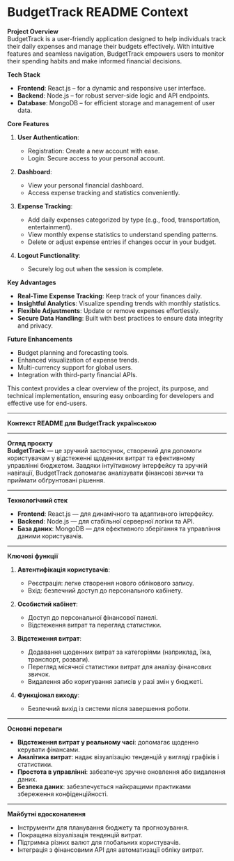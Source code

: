 # BudgetTrack README Context

**Project Overview**  
BudgetTrack is a user-friendly application designed to help individuals track their daily expenses and manage their budgets effectively. With intuitive features and seamless navigation, BudgetTrack empowers users to monitor their spending habits and make informed financial decisions.

**Tech Stack**

- **Frontend**: React.js – for a dynamic and responsive user interface.
- **Backend**: Node.js – for robust server-side logic and API endpoints.
- **Database**: MongoDB – for efficient storage and management of user data.

**Core Features**

1. **User Authentication**:

   - Registration: Create a new account with ease.
   - Login: Secure access to your personal account.

2. **Dashboard**:

   - View your personal financial dashboard.
   - Access expense tracking and statistics conveniently.

3. **Expense Tracking**:

   - Add daily expenses categorized by type (e.g., food, transportation, entertainment).
   - View monthly expense statistics to understand spending patterns.
   - Delete or adjust expense entries if changes occur in your budget.

4. **Logout Functionality**:
   - Securely log out when the session is complete.

**Key Advantages**

- **Real-Time Expense Tracking**: Keep track of your finances daily.
- **Insightful Analytics**: Visualize spending trends with monthly statistics.
- **Flexible Adjustments**: Update or remove expenses effortlessly.
- **Secure Data Handling**: Built with best practices to ensure data integrity and privacy.

**Future Enhancements**

- Budget planning and forecasting tools.
- Enhanced visualization of expense trends.
- Multi-currency support for global users.
- Integration with third-party financial APIs.

This context provides a clear overview of the project, its purpose, and technical implementation, ensuring easy onboarding for developers and effective use for end-users.

---

**Контекст README для BudgetTrack українською**

---

**Огляд проєкту**  
**BudgetTrack** — це зручний застосунок, створений для допомоги користувачам у відстеженні щоденних витрат та ефективному управлінні бюджетом. Завдяки інтуїтивному інтерфейсу та зручній навігації, BudgetTrack допомагає аналізувати фінансові звички та приймати обґрунтовані рішення.

---

**Технологічний стек**

- **Frontend**: React.js — для динамічного та адаптивного інтерфейсу.
- **Backend**: Node.js — для стабільної серверної логіки та API.
- **База даних**: MongoDB — для ефективного зберігання та управління даними користувачів.

---

**Ключові функції**

1. **Автентифікація користувачів**:

   - Реєстрація: легке створення нового облікового запису.
   - Вхід: безпечний доступ до персонального кабінету.

2. **Особистий кабінет**:

   - Доступ до персональної фінансової панелі.
   - Відстеження витрат та перегляд статистики.

3. **Відстеження витрат**:

   - Додавання щоденних витрат за категоріями (наприклад, їжа, транспорт, розваги).
   - Перегляд місячної статистики витрат для аналізу фінансових звичок.
   - Видалення або коригування записів у разі змін у бюджеті.

4. **Функціонал виходу**:
   - Безпечний вихід із системи після завершення роботи.

---

**Основні переваги**

- **Відстеження витрат у реальному часі**: допомагає щоденно керувати фінансами.
- **Аналітика витрат**: надає візуалізацію тенденцій у вигляді графіків і статистики.
- **Простота в управлінні**: забезпечує зручне оновлення або видалення даних.
- **Безпека даних**: забезпечується найкращими практиками збереження конфіденційності.

---

**Майбутні вдосконалення**

- Інструменти для планування бюджету та прогнозування.
- Покращена візуалізація тенденцій витрат.
- Підтримка різних валют для глобальних користувачів.
- Інтеграція з фінансовими API для автоматизації обліку витрат.
